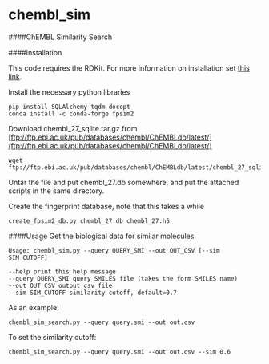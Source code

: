 # chembl_sim
####ChEMBL Similarity Search

####Installation

This code requires the RDKit.  For more information on installation set [this link](https://www.rdkit.org/docs/Install.html). 

Install the necessary python libraries
```
pip install SQLAlchemy tqdm docopt
conda install -c conda-forge fpsim2
```

 Download chembl_27_sqlite.tar.gz from [ftp://ftp.ebi.ac.uk/pub/databases/chembl/ChEMBLdb/latest/](ftp://ftp.ebi.ac.uk/pub/databases/chembl/ChEMBLdb/latest/)
```
wget ftp://ftp.ebi.ac.uk/pub/databases/chembl/ChEMBLdb/latest/chembl_27_sqlite.tar.gz
```

Untar the file and put chembl_27.db somewhere, and put the attached scripts in the same directory. 

Create the fingerprint database, note that this takes a while
```
create_fpsim2_db.py chembl_27.db chembl_27.h5
```


####Usage
Get the biological data for similar molecules 
```
Usage: chembl_sim.py --query QUERY_SMI --out OUT_CSV [--sim SIM_CUTOFF]

--help print this help message
--query QUERY_SMI query SMILES file (takes the form SMILES name)
--out OUT_CSV output csv file
--sim SIM_CUTOFF similarity cutoff, default=0.7
```
As an example: 
```
chembl_sim_search.py --query query.smi --out out.csv
```
To set the similarity cutoff:
```
chembl_sim_search.py --query query.smi --out out.csv --sim 0.6
```


